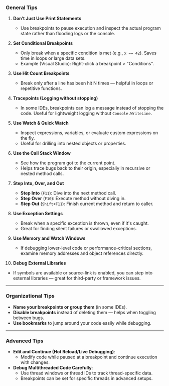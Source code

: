 ### **General Tips**

1. **Don’t Just Use Print Statements**
   - Use breakpoints to pause execution and inspect the actual program state rather than flooding logs or the console.

2. **Set Conditional Breakpoints**
   - Only break when a specific condition is met (e.g., `x == 42`). Saves time in loops or large data sets.
   - Example (Visual Studio): Right-click a breakpoint > "Conditions".

3. **Use Hit Count Breakpoints**
   - Break only after a line has been hit N times — helpful in loops or repetitive functions.

4. **Tracepoints (Logging without stopping)**
   - In some IDEs, breakpoints can log a message instead of stopping the code. Useful for lightweight logging without `Console.WriteLine`.

5. **Use Watch & Quick Watch**
   - Inspect expressions, variables, or evaluate custom expressions on the fly.
   - Useful for drilling into nested objects or properties.

6. **Use the Call Stack Window**
   - See how the program got to the current point.
   - Helps trace bugs back to their origin, especially in recursive or nested method calls.

7. **Step Into, Over, and Out**
   - **Step Into** (`F11`): Dive into the next method call.
   - **Step Over** (`F10`): Execute method without diving in.
   - **Step Out** (`Shift+F11`): Finish current method and return to caller.

8. **Use Exception Settings**
   - Break when a specific exception is thrown, even if it's caught.
   - Great for finding silent failures or swallowed exceptions.

9. **Use Memory and Watch Windows**
   - If debugging lower-level code or performance-critical sections, examine memory addresses and object references directly.

10. **Debug External Libraries**
   - If symbols are available or source-link is enabled, you can step into external libraries — great for third-party or framework issues.

---

### **Organizational Tips**

- **Name your breakpoints or group them** (in some IDEs).
- **Disable breakpoints** instead of deleting them — helps when toggling between bugs.
- **Use bookmarks** to jump around your code easily while debugging.

---

### **Advanced Tips**

- **Edit and Continue (Hot Reload/Live Debugging)**:
  - Modify code while paused at a breakpoint and continue execution with changes.
- **Debug Multithreaded Code Carefully**:
  - Use thread windows or thread IDs to track thread-specific data.
  - Breakpoints can be set for specific threads in advanced setups.


